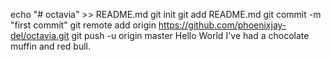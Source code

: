 echo "# octavia" >> README.md
git init
git add README.md
git commit -m "first commit"
git remote add origin https://github.com/phoenixjay-del/octavia.git
git push -u origin master
Hello World
I've had a chocolate muffin and red bull. 
